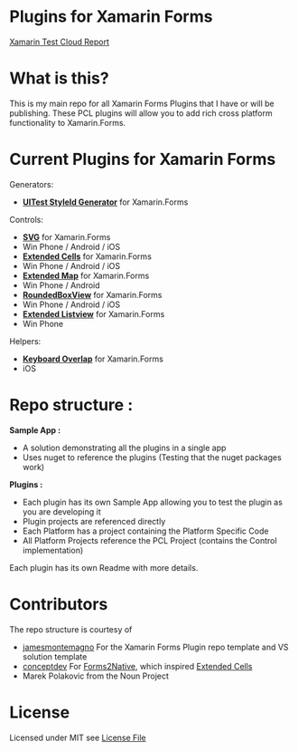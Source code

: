 # Plugins for Xamarin Forms 
[Xamarin Test Cloud Report](https://testcloud.xamarin.com/test/9f867053-9a6f-45d5-98ba-9bd36c83c3a5/)

# What is this?
This is my main repo for all Xamarin Forms Plugins that I have or will be publishing. These PCL plugins will allow you to add rich cross platform functionality to Xamarin.Forms.

# Current Plugins for Xamarin Forms

Generators: 
* **[UITest StyleId Generator](https://github.com/paulpatarinski/Xamarin.Forms.Plugins/tree/master/StyleIdGenerator)** for Xamarin.Forms

Controls:
* **[SVG](https://github.com/paulpatarinski/Xamarin.Forms.Plugins/tree/master/SVG)** for Xamarin.Forms
 * Win Phone / Android / iOS
* **[Extended Cells](https://github.com/paulpatarinski/Xamarin.Forms.Plugins/tree/master/ExtendedCells)** for Xamarin.Forms
 * Win Phone / Android / iOS
* **[Extended Map](https://github.com/paulpatarinski/Xamarin.Forms.Plugins/tree/master/ExtendedMap)** for Xamarin.Forms
 * Win Phone / Android 
* **[RoundedBoxView](https://github.com/paulpatarinski/Xamarin.Forms.Plugins/tree/master/RoundedBoxView)** for Xamarin.Forms
 * Win Phone / Android / iOS
* **[Extended Listview](https://github.com/paulpatarinski/Xamarin.Forms.Plugins/tree/master/ExtendedListview)** for Xamarin.Forms
 * Win Phone 

Helpers:
* **[Keyboard Overlap](https://github.com/paulpatarinski/Xamarin.Forms.Plugins/tree/master/KeyboardOverlap)** for Xamarin.Forms
 * iOS

# Repo structure :
**Sample App :**
 * A solution demonstrating all the plugins in a single app
  * Uses nuget to reference the plugins (Testing that the nuget packages work)
  
**Plugins :**
 * Each plugin has its own Sample App allowing you to test the plugin as you are developing it
  * Plugin projects are referenced directly 
 * Each Platform has a project containing the Platform Specific Code
 * All Platform Projects reference the PCL Project (contains the Control implementation)
  
Each plugin has its own Readme with more details.

# Contributors
The repo structure is courtesy of

* [jamesmontemagno](https://github.com/jamesmontemagno) For the Xamarin Forms Plugin repo template and VS solution template
* [conceptdev](https://github.com/conceptdev) For [Forms2Native](https://github.com/xamarin/xamarin-forms-samples/tree/master/Forms2Native), which inspired [Extended Cells](https://github.com/paulpatarinski/Xamarin.Forms.Plugins/tree/master/ExtendedCells) 
* Marek Polakovic from the Noun Project

# License
Licensed under MIT see [License File](https://raw.githubusercontent.com/paulpatarinski/Xamarin.Forms.Plugins/master/LICENSE.md)
